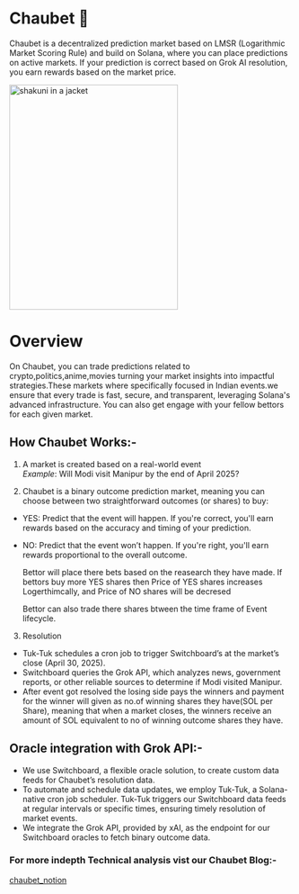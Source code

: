 # Chaubet 🔮

Chaubet is a decentralized prediction market based on LMSR (Logarithmic Market Scoring Rule) and build on Solana, where you can place predictions on active markets. If your prediction is correct based on Grok AI resolution, you earn rewards based on the market price.

<img src="https://github.com/user-attachments/assets/21377e09-7d59-4ac0-9aaa-433057c11a01" alt="shakuni in a jacket" width="300" height="400">



# Overview
On Chaubet, you can trade predictions related to crypto,politics,anime,movies turning your market insights into impactful strategies.These markets where specifically focused in Indian events.we ensure that every trade is fast, secure, and transparent, leveraging Solana's advanced infrastructure.
You can also get engage with your fellow bettors for each given market. 

## How Chaubet Works:-
1) A market is created based on a real-world event <br/>
*Example*: Will Modi visit Manipur by the end of April 2025?

3) Chaubet is a binary outcome prediction market, meaning you can choose between two straightforward outcomes (or shares) to buy:

- YES: Predict that the event will happen. If you're correct, you'll earn rewards based on the accuracy and timing of your prediction.

-  NO: Predict that the event won’t happen. If you're right, you'll earn rewards proportional to the overall outcome.  <br/>
  
    Bettor will place there bets based on the reasearch they have made. If bettors buy more YES shares then Price of YES shares increases Logerthimcally, and Price of NO shares will be decresed

     Bettor can also trade there shares btween the time frame of Event lifecycle.

3) Resolution
  - Tuk-Tuk schedules a cron job to trigger Switchboard’s at the market’s close (April 30, 2025).
  - Switchboard queries the Grok API, which analyzes news, government reports, or other reliable sources to determine if Modi visited Manipur.
  - After event got resolved the losing side pays the winners and payment for the winner will given as no.of winning shares they have(SOL per Share), meaning that when a market closes, the winners receive an amount of SOL equivalent to no of winning outcome shares they have.

## Oracle integration with Grok API:- 
- We use Switchboard, a flexible oracle solution, to create custom data feeds for Chaubet’s resolution data.
- To automate and schedule data updates, we employ Tuk-Tuk, a Solana-native cron job scheduler. Tuk-Tuk triggers our Switchboard data feeds at regular intervals or specific times, ensuring timely resolution of market events.
- We integrate the Grok API, provided by xAI, as the endpoint for our Switchboard oracles to fetch binary outcome data.

### For more indepth Technical analysis vist our Chaubet Blog:- 
[chaubet_notion](https://marvelous-thorium-112.notion.site/Chaubet-1bdc5b64461280cfb6efe749d16bf833)



